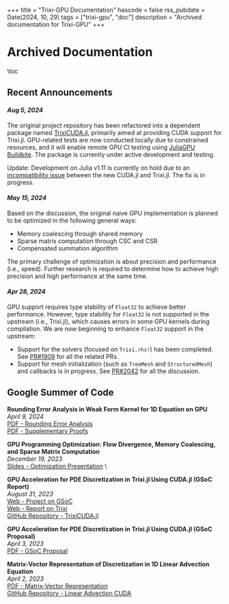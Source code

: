 +++
title = "Trixi-GPU Documentation"
hascode = false
rss_pubdate = Date(2024, 10, 29)
tags = ["trixi-gpu", "doc"]
description = "Archived documentation for Trixi-GPU"
+++

# Archived Documentation

\toc

## Recent Announcements

#### *Aug 5, 2024*

The original project repository has been refactored into a dependent package named [TrixiCUDA.jl](https://github.com/trixi-gpu/TrixiCUDA.jl), primarily aimed at providing CUDA support for Trixi.jl. GPU-related tests are now conducted locally due to constrained resources, and it will enable remote GPU CI testing using [JuliaGPU Buildkite](https://github.com/JuliaGPU/buildkite). The package is currently under active development and testing. 

Update: Development on Julia v1.11 is currently on hold due to an [incompatibility issue](https://github.com/trixi-framework/Trixi.jl/issues/2108) between the new CUDA.jl and Trixi.jl. The fix is in progress.

#### *May 15, 2024*

Based on the discussion, the original naive GPU implementation is planned to be optimized in the following general ways:
- Memory coalescing through shared memory 
- Sparse matrix computation through CSC and CSR
- Compensated summation algorithm

The primary challenge of optimization is about precision and performance (i.e., speed). Further research is required to determine how to achieve high precision and high performance at the same time.

#### *Apr 28, 2024*

GPU support requires type stability of `Float32` to achieve better performance. However, type stability for `Float32` is not supported in the upstream (i.e., Trixi.jl), which causes errors in some GPU kernels during compilation. We are now beginning to enhance `Float32` support in the upstream:
- Support for the solvers (focused on `Trixi.rhs!`) has been completed. See [PR#1909](https://github.com/trixi-framework/Trixi.jl/pull/1909) for all the related PRs.
- Support for mesh initialization (such as `TreeMesh` and `StructuredMesh`) and callbacks is in progress. See [PR#2042](https://github.com/trixi-framework/Trixi.jl/pull/2042) for all the discussion.


## Google Summer of Code

**Rounding Error Analysis in Weak Form Kernel for 1D Equation on GPU** \
*April 9, 2024* \
[PDF - Rounding Error Analysis](/assets/files/round_error.pdf) \
[PDF - Supplementary Proofs](/assets/files/proof_supply.pdf)

**GPU Programming Optimization: Flow Divergence, Memory Coalescing, and Sparse Matrix Computation** \
*December 19, 2023*  \
[Slides - Optimization Presentation](/assets/files/gsoc_present.pdf) \


**GPU Acceleration for PDE Discretization in Trixi.jl Using CUDA.jl (GSoC Report)**  \
*August 31, 2023*  \
[Web - Project on GSoC](https://summerofcode.withgoogle.com/programs/2023/projects/upstR7K2)  \
[Web - Report on Trixi](https://trixi-framework.github.io/outreach/gsoc/2023/gpu-acceleration-in-trixi-jl-using-cuda-jl/)  \
[GitHub Repository - TrixiCUDA.jl](https://github.com/huiyuxie/trixi_cuda)

**GPU Acceleration for PDE Discretization in Trixi.jl Using CUDA.jl (GSoC Proposal)**  \
*April 3, 2023* \
[PDF - GSoC Proposal](/assets/files/proposal.pdf)

**Matrix-Vector Representation of Discretization in 1D Linear Advection Equation**  \
*April 2, 2023* \
[PDF - Matrix-Vector Representation](/assets/files/vector_matrix.pdf)  \
[GitHub Repository - Linear Advection CUDA](https://github.com/huiyuxie/linear_advection_cuda)
